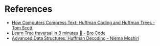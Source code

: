 # References
- [How Computers Compress Text: Huffman Coding and Huffman Trees - Tom Scott](https://youtu.be/JsTptu56GM8?si=tMtQGnZDltdFoLUW)
- [Learn Tree traversal in 3 minutes 🧗 - Bro Code](https://youtu.be/b_NjndniOqY?si=47IBXWKgZW1QWqY4)
- [Advanced Data Structures: Huffman Decoding - Niema Moshiri](https://youtu.be/G9uiPVlfFrk?si=G9PaxMHQJiBtRUzB)
